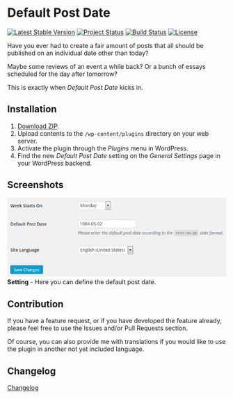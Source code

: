 # Default Post Date

[![Latest Stable Version](https://poser.pugx.org/tfrommen/default-post-date/v/stable)](https://packagist.org/packages/tfrommen/default-post-date)
[![Project Status](http://opensource.box.com/badges/active.svg)](http://opensource.box.com/badges)
[![Build Status](https://travis-ci.org/tfrommen/default-post-date.svg?branch=master)](http://travis-ci.org/tfrommen/default-post-date)
[![License](https://poser.pugx.org/tfrommen/default-post-date/license)](https://packagist.org/packages/tfrommen/default-post-date)

Have you ever had to create a fair amount of posts that all should be published on an individual date other than today?

Maybe some reviews of an event a while back? Or a bunch of essays scheduled for the day after tomorrow?

This is exactly when _Default Post Date_ kicks in.

## Installation

1. [Download ZIP](https://github.com/tfrommen/default-post-date/archive/master.zip).
1. Upload contents to the `/wp-content/plugins` directory on your web server.
1. Activate the plugin through the _Plugins_ menu in WordPress.
1. Find the new _Default Post Date_ setting on the _General Settings_ page in your WordPress backend.

## Screenshots

![Setting](assets/screenshot-1.png)  
**Setting** - Here you can define the default post date.

## Contribution

If you have a feature request, or if you have developed the feature already, please feel free to use the Issues and/or Pull Requests section.

Of course, you can also provide me with translations if you would like to use the plugin in another not yet included language.

## Changelog

[Changelog](CHANGELOG.md)
